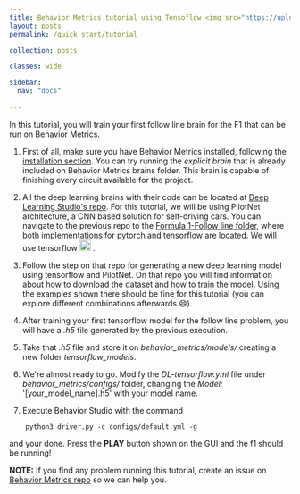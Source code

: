 ```yaml
---
title: Behavior Metrics tutorial using Tensoflow <img src="https://upload.wikimedia.org/wikipedia/commons/thumb/2/2d/Tensorflow_logo.svg/1200px-Tensorflow_logo.svg.png" alt="TF logo" width="50"/> 
layout: posts
permalink: /quick_start/tutorial

collection: posts

classes: wide

sidebar:
  nav: "docs"
  
---
```


In this tutorial, you will train your first follow line brain for the F1 that can be run on Behavior Metrics.

1. First of all, make sure you have Behavior Metrics installed, following the [installation section](/install/). You can try running the *explicit brain* that is
already included on Behavior Metrics brains folder. This brain is capable of finishing every circuit available for the project.

2. All the deep learning brains with their code can be located at [Deep Learning Studio's repo](https://github.com/JdeRobot/DeepLearningStudio). 
For this tutorial, we will be using PilotNet architecture, a CNN based solution for self-driving cars. You can navigate to the previous repo to the
[Formula 1-Follow line folder](https://github.com/JdeRobot/DeepLearningStudio/tree/main/Formula1-FollowLine), where both implementations for pytorch and tensorflow are located. 
We will use tensorflow <img src="https://upload.wikimedia.org/wikipedia/commons/thumb/2/2d/Tensorflow_logo.svg/1200px-Tensorflow_logo.svg.png" alt="TF logo" width="20"/> . 

3. Follow the step on that repo for generating a new deep learning model using tensorflow and PilotNet. On that repo you will find information about how to download the dataset
and how to train the model. Using the examples shown there should be fine for this tutorial (you can explore different combinations afterwards 😄).

4. After training your first tensorflow model for the follow line problem, you will have a *.h5* file generated by the previous execution.

5. Take that *.h5* file and store it on *behavior_metrics/models/* creating a new folder *tensorflow_models*. 

6. We're almost ready to go. Modify the *DL-tensorflow.yml* file under *behavior_metrics/configs/* folder, changing the *Model:* '[your_model_name].h5' with your model name.

7. Execute Behavior Studio with the command

```
    python3 driver.py -c configs/default.yml -g
```

and your done. Press the **PLAY** button shown on the GUI and the f1 should be running!

**NOTE:** If you find any problem running this tutorial, create an issue on [Behavior Metrics repo](https://github.com/JdeRobot/BehaviorMetrics/issues/new) so we can help you.



